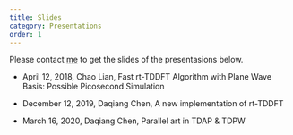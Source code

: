 ```yaml
---
title: Slides
category: Presentations
order: 1
---
```


Please contact [me](mailto:who@cndaqiang.ac.cn) to get the slides of the presentasions below.


- April 12, 2018, Chao Lian, Fast rt-TDDFT Algorithm with Plane Wave Basis: Possible Picosecond Simulation

- December 12, 2019, Daqiang Chen, A new implementation of rt-TDDFT

- March 16, 2020, Daqiang Chen, Parallel art in TDAP & TDPW